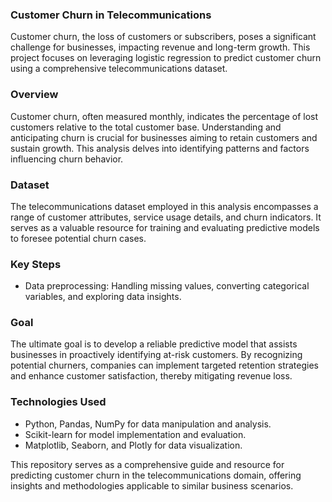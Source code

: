 ### Customer Churn in Telecommunications

Customer churn, the loss of customers or subscribers, poses a significant challenge for businesses, impacting revenue and long-term growth. This project focuses on leveraging logistic regression to predict customer churn using a comprehensive telecommunications dataset.

### Overview
Customer churn, often measured monthly, indicates the percentage of lost customers relative to the total customer base. Understanding and anticipating churn is crucial for businesses aiming to retain customers and sustain growth. This analysis delves into identifying patterns and factors influencing churn behavior.

### Dataset
The telecommunications dataset employed in this analysis encompasses a range of customer attributes, service usage details, and churn indicators. It serves as a valuable resource for training and evaluating predictive models to foresee potential churn cases.

### Key Steps
- Data preprocessing: Handling missing values, converting categorical variables, and exploring data insights.

### Goal
The ultimate goal is to develop a reliable predictive model that assists businesses in proactively identifying at-risk customers. By recognizing potential churners, companies can implement targeted retention strategies and enhance customer satisfaction, thereby mitigating revenue loss.

### Technologies Used
- Python, Pandas, NumPy for data manipulation and analysis.
- Scikit-learn for model implementation and evaluation.
- Matplotlib, Seaborn, and Plotly for data visualization.

This repository serves as a comprehensive guide and resource for predicting customer churn in the telecommunications domain, offering insights and methodologies applicable to similar business scenarios.
